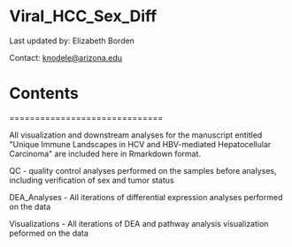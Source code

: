 # Viral_HCC_Sex_Diff

Last updated by: Elizabeth Borden

Contact: knodele@arizona.edu

# Contents
==============================

All visualization and downstream analyses for the manuscript entitled "Unique Immune Landscapes in HCV and HBV-mediated Hepatocellular Carcinoma" are included here in Rmarkdown format. 

QC - quality control analyses performed on the samples before analyses, including verification of sex and tumor status

DEA_Analyses - All iterations of differential expression analyses performed on the data

Visualizations - All iterations of DEA and pathway analysis visualization peformed on the data
